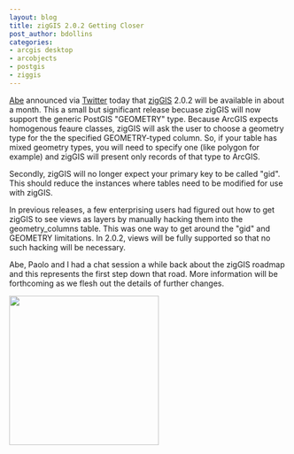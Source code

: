 ```yaml
---
layout: blog
title: zigGIS 2.0.2 Getting Closer
post_author: bdollins
categories:
- arcgis desktop
- arcobjects
- postgis
- ziggis
---
```


<a href="http://abegillespie.blogspot.com">Abe</a> announced via <a href="http://twitter.com/zigGIS">Twitter</a> today that <a href="http://pub.obtusesoft.com/">zigGIS</a> 2.0.2 will be available in about a month. This a small but significant release becuase zigGIS will now support the generic PostGIS "GEOMETRY" type. Because ArcGIS expects homogenous feaure classes, zigGIS will ask the user to choose a geometry type for the the specified GEOMETRY-typed column. So, if your table has mixed geometry types, you will need to specify one (like polygon for example) and zigGIS will present only records of that type to ArcGIS.

Secondly, zigGIS will no longer expect your primary key to be called "gid". This should reduce the instances where tables need to be modified for use with zigGIS.

In previous releases, a few enterprising users had figured out how to get zigGIS to see views as layers by manually hacking them into the geometry_columns table. This was one way to get around the "gid" and GEOMETRY limitations. In 2.0.2, views will be fully supported so that no such hacking will be necessary.

Abe, Paolo and I had a chat session a while back about the zigGIS roadmap and this represents the first step down that road. More information will be forthcoming as we flesh out the details of further changes.

<img alt="" class="alignleft" height="270" src="http://geobabble.files.wordpress.com/2007/08/ziggis_logo.jpg" title="zigGIS" width="270" />